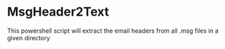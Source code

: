# MsgHeader2Text
This powershell script will extract the email headers from all .msg files in a given directory
